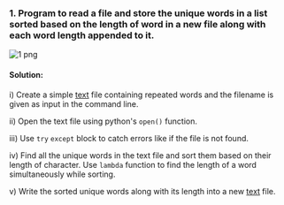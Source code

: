 ### 1. Program to read a file and store the unique words in a list sorted based on the length of word in a new file along with each word length appended to it.



![1 png](https://user-images.githubusercontent.com/86099882/122677123-93699280-d1fe-11eb-90be-a589344270e1.png)


#### Solution:

i)   Create a simple [text](https://github.com/ADF-RM/Training/blob/main/06-2021/18/1/sample_text.txt) file containing repeated words and the filename is given as input in the command line.

ii)  Open the text file using python's ```open()``` function.

iii) Use ```try``` ```except``` block to catch errors like if the file is not found.

iv)  Find all the unique words in the text file and sort them based on their length of character. Use ```lambda``` function to find the length of a word simultaneously while sorting.

v)   Write the sorted unique words along with its length into a new [text](https://github.com/ADF-RM/Training/blob/main/06-2021/18/1/final_text.txt) file.
